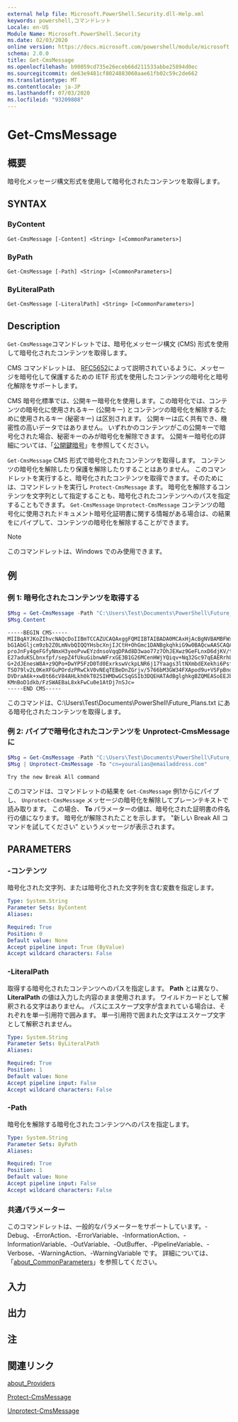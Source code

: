 ```yaml
---
external help file: Microsoft.PowerShell.Security.dll-Help.xml
keywords: powershell,コマンドレット
Locale: en-US
Module Name: Microsoft.PowerShell.Security
ms.date: 02/03/2020
online version: https://docs.microsoft.com/powershell/module/microsoft.powershell.security/get-cmsmessage?view=powershell-7&WT.mc_id=ps-gethelp
schema: 2.0.0
title: Get-CmsMessage
ms.openlocfilehash: b90059cd735e26eceb66d211533abbe25894d0ec
ms.sourcegitcommit: de63e9481cf8024883060aae61fb02c59c2de662
ms.translationtype: MT
ms.contentlocale: ja-JP
ms.lasthandoff: 07/03/2020
ms.locfileid: "93209808"
---
```

# Get-CmsMessage

## 概要
暗号化メッセージ構文形式を使用して暗号化されたコンテンツを取得します。

## SYNTAX

### ByContent

```
Get-CmsMessage [-Content] <String> [<CommonParameters>]
```

### ByPath

```
Get-CmsMessage [-Path] <String> [<CommonParameters>]
```

### ByLiteralPath

```
Get-CmsMessage [-LiteralPath] <String> [<CommonParameters>]
```

## Description

`Get-CmsMessage`コマンドレットでは、暗号化メッセージ構文 (CMS) 形式を使用して暗号化されたコンテンツを取得します。

CMS コマンドレットは、 [RFC5652](https://tools.ietf.org/html/rfc5652)によって説明されているように、メッセージを暗号化して保護するための IETF 形式を使用したコンテンツの暗号化と暗号化解除をサポートします。

CMS 暗号化標準では、公開キー暗号化を使用します。この暗号化では、コンテンツの暗号化に使用されるキー (公開キー) とコンテンツの暗号化を解除するために使用されるキー (秘密キー) は区別されます。 公開キーは広く共有でき、機密性の高いデータではありません。 いずれかのコンテンツがこの公開キーで暗号化された場合、秘密キーのみが暗号化を解除できます。 公開キー暗号化の詳細については、「[公開鍵暗号](https://en.wikipedia.org/wiki/Public-key_cryptography)」を参照してください。

`Get-CmsMessage` CMS 形式で暗号化されたコンテンツを取得します。 コンテンツの暗号化を解除したり保護を解除したりすることはありません。 このコマンドレットを実行すると、暗号化されたコンテンツを取得できます。そのためには、コマンドレットを実行し `Protect-CmsMessage` ます。 暗号化を解除するコンテンツを文字列として指定することも、暗号化されたコンテンツへのパスを指定することもできます。 `Get-CmsMessage` `Unprotect-CmsMessage` コンテンツの暗号化に使用されたドキュメント暗号化証明書に関する情報がある場合は、の結果をにパイプして、コンテンツの暗号化を解除することができます。

> [!NOTE]
> このコマンドレットは、Windows でのみ使用できます。

## 例

### 例 1: 暗号化されたコンテンツを取得する

```powershell
$Msg = Get-CmsMessage -Path "C:\Users\Test\Documents\PowerShell\Future_Plans.txt"
$Msg.Content
```

```Output
-----BEGIN CMS-----
MIIBqAYJKoZIhvcNAQcDoIIBmTCCAZUCAQAxggFQMIIBTAIBADA0MCAxHjAcBgNVBAMBFWxlZWhv
bG1AbGljcm9zb2Z0LmNvbQIQQYHsbcXnjIJCtH+OhGmc1DANBgkqhkiG9w0BAQcwAASCAQAnkFHM
proJnFy4geFGfyNmxH3yeoPvwEYzdnsoVqqDPAd8D3wao77z7OhJEXwz9GeFLnxD6djKV/tF4PxR
E27aduKSLbnxfpf/sepZ4fUkuGibnwWFrxGE3B1G26MCenHWjYQiqv+Nq32Gc97qEAERrhLv6S4R
G+2dJEnesW8A+z9QPo+DwYP5FzD0Td0ExrkswVckpLNR6j17Yaags3ltNXmbdEXekhi6Psf2MLMP
TSO79lv2L0KeXFGuPOrdzPRwCkV0vNEqTEBeDnZGrjv/5766bM3GW34FXApod9u+VSFpBnqVOCBA
DVDraA6k+xwBt66cV84AHLkh0kT02SIHMDwGCSqGSIb3DQEHATAdBglghkgBZQMEASoEEJbJaiRl
KMnBoD1dkb/FzSWAEBaL8xkFwCu0e1AtDj7nSJc=
-----END CMS-----
```

このコマンドは、C:\Users\Test\Documents\PowerShell\Future_Plans.txt にある暗号化されたコンテンツを取得します。

### 例 2: パイプで暗号化されたコンテンツを Unprotect-CmsMessage に

```powershell
$Msg = Get-CmsMessage -Path "C:\Users\Test\Documents\PowerShell\Future_Plans.txt"
$Msg | Unprotect-CmsMessage -To "cn=youralias@emailaddress.com"
```

```Output
Try the new Break All command
```

このコマンドは、コマンドレットの結果を `Get-CmsMessage` 例1からにパイプし、 `Unprotect-CmsMessage` メッセージの暗号化を解除してプレーンテキストで読み取ります。 この場合、 **To** パラメーターの値は、暗号化された証明書の件名行の値になります。 暗号化が解除されたことを示します。 "新しい Break All コマンドを試してください" というメッセージが表示されます。

## PARAMETERS

### -コンテンツ

暗号化された文字列、または暗号化された文字列を含む変数を指定します。

```yaml
Type: System.String
Parameter Sets: ByContent
Aliases:

Required: True
Position: 0
Default value: None
Accept pipeline input: True (ByValue)
Accept wildcard characters: False
```

### -LiteralPath

取得する暗号化されたコンテンツへのパスを指定します。 **Path** とは異なり、 **LiteralPath** の値は入力した内容のまま使用されます。 ワイルドカードとして解釈される文字はありません。 パスにエスケープ文字が含まれている場合は、それぞれを単一引用符で囲みます。
単一引用符で囲まれた文字はエスケープ文字として解釈されません。

```yaml
Type: System.String
Parameter Sets: ByLiteralPath
Aliases:

Required: True
Position: 1
Default value: None
Accept pipeline input: False
Accept wildcard characters: False
```

### -Path

暗号化を解除する暗号化されたコンテンツへのパスを指定します。

```yaml
Type: System.String
Parameter Sets: ByPath
Aliases:

Required: True
Position: 1
Default value: None
Accept pipeline input: False
Accept wildcard characters: False
```

### 共通パラメーター

このコマンドレットは、一般的なパラメーターをサポートしています。-Debug、-ErrorAction、-ErrorVariable、-InformationAction、-InformationVariable、-OutVariable、-OutBuffer、-PipelineVariable、-Verbose、-WarningAction、-WarningVariable です。 詳細については、「[about_CommonParameters](https://go.microsoft.com/fwlink/?LinkID=113216)」を参照してください。

## 入力

## 出力

## 注

## 関連リンク

[about_Providers](../Microsoft.PowerShell.Core/About/about_Providers.md)

[Protect-CmsMessage](Protect-CmsMessage.md)

[Unprotect-CmsMessage](Unprotect-CmsMessage.md)
